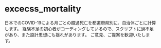 # excecss_mortality
日本でのCOVID-19による月ごとの超過死亡を都道府県別に、自治体ごとに計算します。
経験不足の初心者がコーディングしているので、スクリプトに過不足があり、また設計思想にも揺れがあります。
ご意見、ご提案を歓迎いたします。
